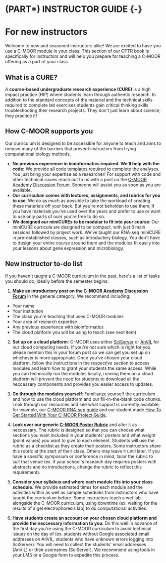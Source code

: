 


# (PART\*) INSTRUCTOR GUIDE {-}

# For new instructors

Welcome to new and seasoned instructors alike! We are excited to have you use a C-MOOR module in your class. This section of our OTTR book is specifically for instructors and will help you prepare for teaching a C-MOOR offering as a part of your class. 

## What is a CURE?

A **course-based undergraduate research experience (CURE)** is a high impact practice (HIP) where students learn through authentic research. In addition to the standard concepts of the material and the technical skills required to complete lab exercises students gain critical thinking skills troubleshooting their research projects. They don't just learn about science; they practice it!

## How C-MOOR supports you

Our curriculum is designed to be accessible for anyone to teach and aims to remove many of the barriers that prevent instructors from trying computational biology methods.

- **No previous experience in bioinformatics required. We'll help with the code:** We provide all code templates required to complete the analyses. You just bring your expertise as a researcher! For support with code and other technical issues reach out to us with a post on the [C-MOOR Academy Discussion Forum](https://help.c-moor.org/). Someone will assist you as soon as you are available.
- **Our curriculum comes with lectures, assignments, and rubrics for you to use**: We do as much as possible to take the workload of creating these materials off your back. But you're not beholden to use them; if you have materials you've used over the years and prefer to use or want to use only parts of ours you're free to do so. 
- **We designed our miniCUREs to be modular to fit into your course**: Our miniCURE curricula are designed to be compact, with just 6 main sessions followed by project work. We've taught our RNA-seq miniCURE in pre-established classes, such as introductory biology. You don't have to design your entire course around them and the modules fit easily into your lessons about gene expression and microbiology.


## New instructor to-do list

If you haven't taught a C-MOOR curriculum in the past, here's a list of tasks you should do, ideally before the semester begins:

1. **Make an introductory post on the [C-MOOR Academy Discussion Forum](https://help.c-moor.org/)** in the general category. We recommend including:
  - Your name
  - Your institution
  - The class you're teaching that uses C-MOOR modules
  - Your area of research expertise
  - Any previous experience with bioinformatics
  - The cloud platform you will be using to teach (see next item)

2. **Set up on a cloud platform**: C-MOOR uses either [SciServer](https://www.sciserver.org/) or [AnVIL](https://anvil.terra.bio/) for our cloud computing needs. If you're not sure which is right for you, please mention this in your forum post so we can get you set up on whichever is more appropriate. Once you've chosen your cloud platform, follow the instructions in the respective section to access modules and learn how to grant your students the same access. While you can technically run the modules locally, running them on a cloud platform will prevent the need for students to download all the neccessary components and provides you easier access to updates.

3. **Go through the modules yourself**: Familiarize yourself the curriculum and how to use the cloud platform and our fill-in-the-blank code chunks. Look through our resources and see what support is currently available; for example, our [C-MOOR RNA-seq guide](https://docs.google.com/presentation/d/1ic09dhbt6WLEAgBTOqfT_tveknFF936BPVC2JhjutmY/edit?usp=sharing) and our student made [How To Get Started With Your C-MOOR Project Guide](https://docs.google.com/document/d/1WxlN2XG5_VEDN0u-JpAO7dJQrG8P0YG6Svm-eEvagxY/edit?usp=sharing).  

4. **Look over our generic [C-MOOR Poster Rubric](https://docs.google.com/document/d/1Aq4wVqO6S-PbKuV-rBiiRySVor_FLaRHp_CPuWBJPm4/edit?usp=sharing)** and alter it as neccessary. The rubric is designed so that you can choose what sections you want included in your students' posters and what weight (point values) you want to give to each element. Students will use the rubric as a checklist as they create their posters. Some instructors share this rubric at the start of their class. Others may leave it until later. If you have a specific symposium or conference in mind, tailor the rubric to suit that venue (ex. if your school's research day requires posters with abstracts and no introductions, change the rubric to reflect this requirement).

5. **Consider your syllabus and where each module fits into your class schedule.** We provide estimated times for each module and the activities within as well as sample schedules from instructors who have taught the curriculum before. Some instructors teach a wet lab alongside the C-MOOR curriculum, using downtime (ex. waiting for the results of a gel electrophoresis lab) to do computational activities.

6. **Have students create an account on your chosen cloud platform and provide the neccessary information to you:** Do this well in advance of the first day you're using the C-MOOR curriculum to avoid technical issues on the day of (ex. students without Google associated email addresses on AnVIL, students who have unknown errors logging into SciServer). You will need to collect the students' email addresses (AnVIL) or their usernames (SciServer). We recommend using tools in your LMS or a Google form to expedite this process.

